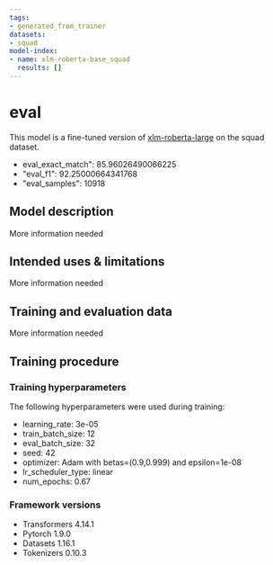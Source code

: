 ```yaml
---
tags:
- generated_from_trainer
datasets:
- squad
model-index:
- name: xlm-roberta-base_squad
  results: []
---
```


<!-- This model card has been generated automatically according to the information the Trainer had access to. You
should probably proofread and complete it, then remove this comment. -->

# eval

This model is a fine-tuned version of [xlm-roberta-large](https://huggingface.co/xlm-roberta-large) on the squad dataset.

- eval_exact_match": 85.96026490066225
- "eval_f1": 92.25000664341768
- "eval_samples": 10918

## Model description

More information needed

## Intended uses & limitations

More information needed

## Training and evaluation data

More information needed

## Training procedure

### Training hyperparameters

The following hyperparameters were used during training:
- learning_rate: 3e-05
- train_batch_size: 12
- eval_batch_size: 32
- seed: 42
- optimizer: Adam with betas=(0.9,0.999) and epsilon=1e-08
- lr_scheduler_type: linear
- num_epochs: 0.67

### Framework versions

- Transformers 4.14.1
- Pytorch 1.9.0
- Datasets 1.16.1
- Tokenizers 0.10.3
